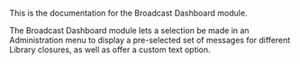 This is the documentation for the Broadcast Dashboard module.

The Broadcast Dashboard module lets a selection be made in an Administration menu to display a pre-selected set of messages for different Library closures, as well as offer a custom text option.
